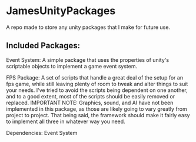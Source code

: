# JamesUnityPackages
 A repo made to store any unity packages that I make for future use.

Included Packages:
----------------------------------

Event System: A simple package that uses the properties of unity's scriptable objects to implement a game event system. 


FPS Package: A set of scripts that handle a great deal of the setup for an fps game, while still leaving plenty of room to tweak and alter things to suit your needs. I've tried to avoid the scripts being dependent on one another, and to a good extent, most of the scripts should be easily removed or replaced. IMPORTANT NOTE: Graphics, sound, and AI have not been implemented in this package, as those are likely going to vary greatly from project to project. That being said, the framework should make it fairly easy to implement all three in whatever way you need.

Dependencies: Event System
